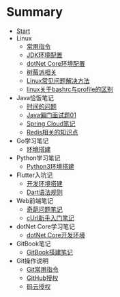 # Summary

* [Start](README.md)
* Linux
  * [常用指令](md_linux/terminal.md)
  * [JDK环境配置](md_linux/jdk_cnf.md)
  * [dotNet Core环境配置](md_linux/core_cnf.md)
  * [树莓派相关](md_linux/raspberryPi.md)
  * [Linux常见问题解决方法](md_linux/qa.md)
  * [linux关于bashrc与profile的区别](md_linux/bp.md)
* Java恰饭笔记
  * [时间的问题](md_java/Date.md)
  * [Java偏门面试题01](md_java/javaSide.md)
  * [Spring Cloud笔记](md_java/springCloud.md)
  * [Redis相关的知识点](md_java/redis.md)
* Go学习笔记
  * [环境搭建](md_golang/goStart.md)
* Python学习笔记
  * [Python3环境搭建](md_python/python3Start.md)
* Flutter入坑记
  * [开发环境搭建](md_flutter/flutterStart.md)
  * [Dart语法规则](md_flutter/dartRule.md)
* Web前端笔记
  * [奇葩问题笔记](md_web/webSide.md)
  * [cUrl新手入门笔记](md_web/curl_0.md)
* dotNet Core学习笔记
  * [dotNet Core开发环境](md_dotNetCore/dotNetCoreStart.md)
* GitBook笔记
  * [GitBook搭建笔记](md_gitbook/gitbook.md)
* Git操作说明
  * [Git常用指令](md_git/gitBash.md)
  * [GitHub授权](md_git/gitHubLink.md)
  * [码云授权](md_git/giteeLink.md)
